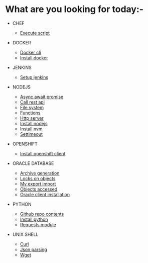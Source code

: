 # What are you looking for today:-

- CHEF
  - [Execute script](https://kathuriaas.github.io/code-examples/chef/execute_script)

- DOCKER
  - [Docker cli](https://kathuriaas.github.io/code-examples/docker/docker_cli)
  - [Install docker](https://kathuriaas.github.io/code-examples/docker/install_docker)

- JENKINS
  - [Setup jenkins](https://kathuriaas.github.io/code-examples/jenkins/setup_jenkins)

- NODEJS
  - [Async await promise](https://kathuriaas.github.io/code-examples/nodejs/async_await_promise)
  - [Call rest api](https://kathuriaas.github.io/code-examples/nodejs/call_rest_api)
  - [File system](https://kathuriaas.github.io/code-examples/nodejs/file_system)
  - [Functions](https://kathuriaas.github.io/code-examples/nodejs/functions)
  - [Http server](https://kathuriaas.github.io/code-examples/nodejs/http_server)
  - [Install nodejs](https://kathuriaas.github.io/code-examples/nodejs/install_nodejs)
  - [Install nvm](https://kathuriaas.github.io/code-examples/nodejs/install_nvm)
  - [Settimeout](https://kathuriaas.github.io/code-examples/nodejs/setTimeOut)

- OPENSHIFT
  - [Install openshift client](https://kathuriaas.github.io/code-examples/openshift/install_openshift_client)

- ORACLE DATABASE
  - [Archive generation](https://kathuriaas.github.io/code-examples/oracle_database/archive_generation)
  - [Locks on objects](https://kathuriaas.github.io/code-examples/oracle_database/locks_on_objects)
  - [Mv export import](https://kathuriaas.github.io/code-examples/oracle_database/mv_export_import)
  - [Objects accessed](https://kathuriaas.github.io/code-examples/oracle_database/objects_accessed)
  - [Oracle client installation](https://kathuriaas.github.io/code-examples/oracle_database/oracle_client_installation)

- PYTHON
  - [Github repo contents](https://kathuriaas.github.io/code-examples/python/github_repo_contents)
  - [Install python](https://kathuriaas.github.io/code-examples/python/install_python)
  - [Requests module](https://kathuriaas.github.io/code-examples/python/requests_module)

- UNIX SHELL
  - [Curl](https://kathuriaas.github.io/code-examples/unix_shell/curl)
  - [Json parsing](https://kathuriaas.github.io/code-examples/unix_shell/json_parsing)
  - [Wget](https://kathuriaas.github.io/code-examples/unix_shell/wget)

